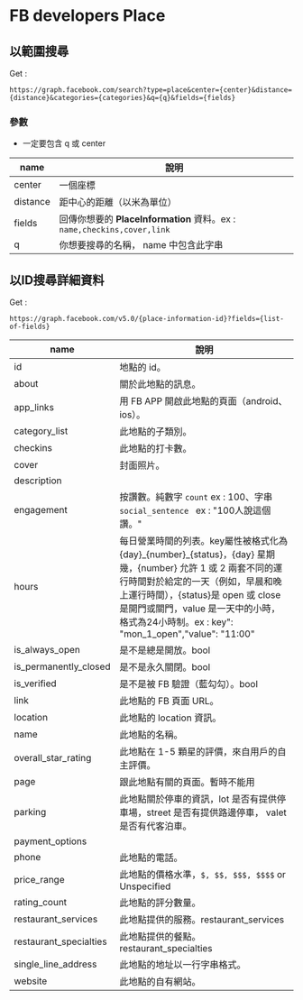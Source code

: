 # FB developers Place

## 以範圍搜尋
Get : 
```
https://graph.facebook.com/search?type=place&center={center}&distance={distance}&categories={categories}&q={q}&fields={fields}
```
### 參數

-	一定要包含 q 或 center

|name		|說明|
|---		|---|
|center	|一個座標|
|distance	|距中心的距離（以米為單位）|
|fields	|回傳你想要的 **PlaceInformation** 資料。ex : `name,checkins,cover,link`|
|q			|你想要搜尋的名稱， name 中包含此字串|

##	以ID搜尋詳細資料
Get : 
```
https://graph.facebook.com/v5.0/{place-information-id}?fields={list-of-fields}
```

|name|說明|
|---|---|
|id		|地點的 id。|
|about	|關於此地點的訊息。|
|app_links|用 FB APP 開啟此地點的頁面（android、ios）。|
| category_list |此地點的子類別。|
| checkins |此地點的打卡數。|
| cover |封面照片。|
| description ||
| engagement |按讚數。純數字 `count` ex : 100、字串`social_sentence ` ex : "100人說這個讚。"|
| hours |每日營業時間的列表。key屬性被格式化為 {day}\_{number}\_{status}，{day} 星期幾，{number} 允許 1 或 2 兩套不同的運行時間對於給定的一天（例如，早晨和晚上運行時間），{status}是 open 或 close 是開門或關門，value 是一天中的小時，格式為24小時制。ex : key": "mon\_1\_open","value": "11:00"|
| is\_always\_open |是不是總是開放。bool|
| is\_permanently\_closed |是不是永久關閉。bool|
| is\_verified |是不是被 FB 驗證（藍勾勾）。bool|
| link |此地點的 FB 頁面 URL。|
| location |此地點的 location 資訊。|
| name |此地點的名稱。|
| overall\_star\_rating |此地點在 1-5 顆星的評價，來自用戶的自主評價。|
| page |跟此地點有關的頁面。暫時不能用|
| parking |此地點關於停車的資訊，lot 是否有提供停車場，street 是否有提供路邊停車， valet 是否有代客泊車。|
| payment_options ||
| phone |此地點的電話。|
| price_range |此地點的價格水準，`$, $$, $$$, $$$$` or Unspecified|
| rating_count |此地點的評分數量。|
| restaurant_services |此地點提供的服務。restaurant_services |
| restaurant_specialties |此地點提供的餐點。restaurant_specialties |
| single_line_address |此地點的地址以一行字串格式。|
| website |此地點的自有網站。|